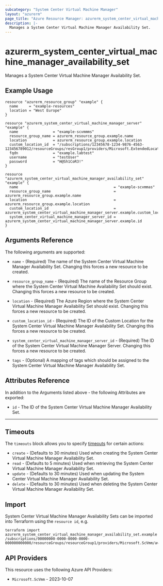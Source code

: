 ```yaml
---
subcategory: "System Center Virtual Machine Manager"
layout: "azurerm"
page_title: "Azure Resource Manager: azurerm_system_center_virtual_machine_manager_availability_set"
description: |-
  Manages a System Center Virtual Machine Manager Availability Set.
---
```


# azurerm_system_center_virtual_machine_manager_availability_set

Manages a System Center Virtual Machine Manager Availability Set.

## Example Usage

```hcl
resource "azurerm_resource_group" "example" {
  name     = "example-resources"
  location = "West Europe"
}

resource "azurerm_system_center_virtual_machine_manager_server" "example" {
  name                = "example-scvmmms"
  resource_group_name = azurerm_resource_group.example.name
  location            = azurerm_resource_group.example.location
  custom_location_id  = "/subscriptions/12345678-1234-9876-4563-123456789012/resourceGroups/resGroup1/providers/Microsoft.ExtendedLocation/customLocations/customLocation1"
  fqdn                = "example.labtest"
  username            = "testUser"
  password            = "H@Sh1CoR3!"
}

resource "azurerm_system_center_virtual_machine_manager_availability_set" "example" {
  name                                            = "example-scvmmas"
  resource_group_name                             = azurerm_resource_group.example.name
  location                                        = azurerm_resource_group.example.location
  custom_location_id                              = azurerm_system_center_virtual_machine_manager_server.example.custom_location_id
  system_center_virtual_machine_manager_server_id = azurerm_system_center_virtual_machine_manager_server.example.id
}
```

## Arguments Reference

The following arguments are supported:

* `name` - (Required) The name of the System Center Virtual Machine Manager Availability Set. Changing this forces a new resource to be created.

* `resource_group_name` - (Required) The name of the Resource Group where the System Center Virtual Machine Availability Set should exist. Changing this forces a new resource to be created.

* `location` - (Required) The Azure Region where the System Center Virtual Machine Manager Availability Set should exist. Changing this forces a new resource to be created.

* `custom_location_id` - (Required) The ID of the Custom Location for the System Center Virtual Machine Manager Availability Set. Changing this forces a new resource to be created.

* `system_center_virtual_machine_manager_server_id` - (Required) The ID of the System Center Virtual Machine Manager Server. Changing this forces a new resource to be created.

* `tags` - (Optional) A mapping of tags which should be assigned to the System Center Virtual Machine Manager Availability Set.

## Attributes Reference

In addition to the Arguments listed above - the following Attributes are exported:

* `id` - The ID of the System Center Virtual Machine Manager Availability Set.

---

## Timeouts

The `timeouts` block allows you to specify [timeouts](https://www.terraform.io/docs/configuration/resources.html#timeouts) for certain actions:

* `create` - (Defaults to 30 minutes) Used when creating the System Center Virtual Machine Manager Availability Set.
* `read` - (Defaults to 5 minutes) Used when retrieving the System Center Virtual Machine Manager Availability Set.
* `update` - (Defaults to 30 minutes) Used when updating the System Center Virtual Machine Manager Availability Set.
* `delete` - (Defaults to 30 minutes) Used when deleting the System Center Virtual Machine Manager Availability Set.

## Import

System Center Virtual Machine Manager Availability Sets can be imported into Terraform using the `resource id`, e.g.

```shell
terraform import azurerm_system_center_virtual_machine_manager_availability_set.example /subscriptions/00000000-0000-0000-0000-000000000000/resourceGroups/resourceGroup1/providers/Microsoft.ScVmm/availabilitySets/availabilitySet1
```

## API Providers
<!-- This section is generated, changes will be overwritten -->
This resource uses the following Azure API Providers:

* `Microsoft.ScVmm` - 2023-10-07
